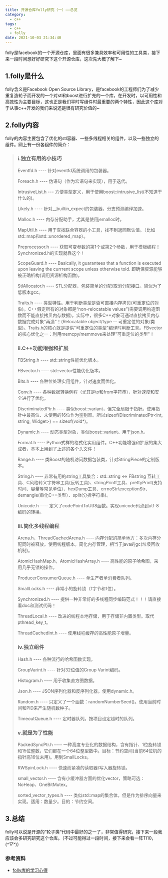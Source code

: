 ```yaml
---
title: 开源仓库folly研究（一）——总览
category:
  - c++
tags:
  - c++
  - folly
date: 2021-10-03 21:34:40
---
```


folly是facebook的一个开源仓库，里面有很多兼具效率和可用性的工具类，接下来一段时间想好好研究下这个开源仓库，这次先大概了解下~
<!-- more -->

## 1.folly是什么

folly含义是Facebook Open Source Library，是facebook的工程师们为了减少重复造轮子而开发的一个对stl和boost进行扩充的一个库，在开发时，以可用性和高效性为主要目标，这也正是我们平时写组件时最重要的两个特性，因此这个库对于从事c++开发的我们来说还是很有研究价值的~

## 2.folly内容

folly的内容主要包含了优化的stl容器、一些多线程相关的组件，以及一些独立的组件。网上有一份各组件的简介：

> ### i.独立有用的小技巧
>
> Eventfd.h ---- 针对eventfd系统调用的包装器。
>
> Foreach.h ---- 伪语句（作为宏语句来实现），用于迭代。
>
> IntrusiveList.h --- 方便类型定义，用于使用boost::intrusive_list(不知道干什么的)。
>
> Likely.h ---- 针对__builtin_expect的包装器。分支预测编译加速。
>
> Malloc.h ---- 内存分配助手，尤其是使用jemalloc时。
>
> MapUtil.h ---- 用于查找联合容器的小工具，找不到返回默认值。（比如std::map和std::unordered_map）。
>
> Preprocessor.h ---- 获取可变参数的第1个或第2个参数，用于模板编程！Synchronized.h的实现就靠这个！
>
> ScopeGuard.h ---- Basically, it guarantees that a function is executed upon leaving the currrent scope unless otherwise told. 即确保资源能够被正确析构(调用资源析构函数)。
>
> StlAllocator.h ---- STL分配器，包装简单的分配/取消分配接口。貌似为了低版本gcc。
>
> Traits.h ---- 类型特性。用于判断类型是否可直接内存拷贝(可重定位的对象)。C++假定所有的对象都是“non-relocatable values”(需要调用构造函数而不能直接拷贝内存数据)。实际中，很多C++对象可通过直接拷贝内存数据完成对象"再造"！(Relocatable object/type -- 可重定位的对象/类型)。Traits.h的核心就是提供"可重定位的类型"编译时判断工具。FBvector的核心优化之一：利用memcpy/memmove来处理"可重定位的类型"！
>
> ### ii.C++功能增强和扩展
>
> FBString.h ---- std::string性能优化版本。
>
> FBvector.h ---- std::vector性能优化版本。
>
> Bits.h ---- 各种位处理实用组件，针对速度而优化。
>
> Conv.h ---- 各种数据转换例程（尤其是to和from字符串），针对速度和安全进行了优化。
>
> DiscriminatedPtr.h ---- 类似boost::variant，但完全局限于指针。使用指针中最高位、未使用的16位作为鉴别器。所以sizeof(DiscriminatedPtr<int, string, Widget>) == sizeof(void*)。
>
> Dynamic.h ---- 动态类型对象，类似boost::variant。用于json.h。
>
> Format.h ---- Python式样的格式化实用组件。C++功能增强和扩展的集大成者，基本上用到了上述的各个头文件！
>
> Range.h ---- 类Boost的随机访问数据包装类，针对StringPiece的定制版本。
>
> String.h ---- 非常有用的string工具集合：std::string <=> FBstring 互转工具、C风格转义字符串工具(反转工具)、stringPrintf工具、prettyPrint(支持时间、容量等常见单位）、hexDump工具、errnoStr\exceptionStr、demangle(串化C++类型）、split(分拆字符串)。
>
> Unicode.h ---- 定义了codePointToUtf8函数。实现unicode码点到utf-8编码的转换。
>
> ### iii.简化多线程编程
>
> Arena.h，ThreadCachedArena.h ---- 内存分配的简单地方：多次内存分配同时被释放。使用线程版本。简化内存管理，相当于java的gc(垃圾回收机制)。
>
> AtomicHashMap.h，AtomicHashArray.h ---- 高性能的原子哈希图，采用几乎无锁的操作。
>
> ProducerConsumerQueue.h ---- 单生产者单消费者队列。
>
> SmallLocks.h ---- 非常小的旋转锁（1字节和1位）。
>
> Synchronized.h ---- 提供一种非常好的多线程同步编码范式！！！请直接看doc和测试代码！
>
> ThreadLocal.h ---- 改进的线程本地存储，用于存储非内置类型。取代pthread_key_t。
>
> ThreadCachedInt.h ---- 使用线程缓存的高性能原子增量。
>
> ### iv.独立组件
>
> Hash.h ---- 各种流行的哈希函数实现。
>
> GroupVarint.h ---- 针对32位值的Group Varint编码。
>
> Histogram.h ---- 用于收集直方图数据。
>
> Json.h ---- JSON序列化器和反序列化器。使用dynamic.h。
>
> Random.h ---- 只定义了一个函数：randomNumberSeed()。使用当前时间和PID来产生随机数种子。
>
> TimeoutQueue.h ---- 定时器队列。按项目设定超时的队列。
>
> ### v.就是为了性能
>
> PackedSyncPtr.h ---- 一种高度专业化的数据结构，含有指针、1位旋转锁和15位整数，它们都在一个64位整型数中。目标：节约空间(当前64位机的指针高16位未用)。用到SmallLocks。
>
> RWSpinLock.h ---- 快速而紧凑的读取器/写入器旋转锁。
>
> small_vector.h ---- 含有小缓冲器方面的优化vector，策略可选：NoHeap、OneBitMutex。
>
> sorted_vector_types.h ---- 类似std::map的集合体，但是作为排序向量来实现。适用：数量少。目的：节约空间。

## 3.总结

folly可以说是开源的”轮子类“代码中最好的之一了，非常值得研究，接下来一段我应该会多研究研究这个仓库。（不过可能得过一段时间，接下来会看一阵TI10，(*^▽^*)）

### 参考资料

* [folly库的学习心得](https://www.cnblogs.com/lenmom/p/9283031.html)
